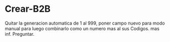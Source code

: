 # Crear-B2B
Quitar la generacion automatica de 1 al 999, poner campo nuevo para modo manual para luego combinarlo como un numero mas al sus Codigos. mas inf. Preguntar.

